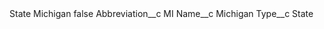 <?xml version="1.0" encoding="UTF-8"?>
<CustomMetadata xmlns="http://soap.sforce.com/2006/04/metadata" xmlns:xsi="http://www.w3.org/2001/XMLSchema-instance" xmlns:xsd="http://www.w3.org/2001/XMLSchema">
    <label>State Michigan</label>
    <protected>false</protected>
    <values>
        <field>Abbreviation__c</field>
        <value xsi:type="xsd:string">MI</value>
    </values>
    <values>
        <field>Name__c</field>
        <value xsi:type="xsd:string">Michigan</value>
    </values>
    <values>
        <field>Type__c</field>
        <value xsi:type="xsd:string">State</value>
    </values>
</CustomMetadata>
